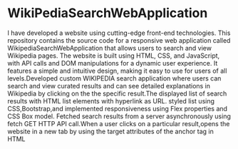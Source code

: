 # WikiPediaSearchWebApplication
I have developed a website using cutting-edge front-end technologies.
This repository contains the source code for a responsive web application called WikipediaSearchWebApplication that allows users to search and view Wikipedia pages. The website is built using HTML, CSS, and JavaScript, with API calls and DOM manipulations for a dynamic user experience. It features a simple and intuitive design, making it easy to use for users of all levels.Developed custom WIKIPEDIA search application where users can search and view curated results and can see detailed explanations in Wikipedia by clicking on the the specific result.The displayed list of search results with HTML list elements with hyperlink as URL. styled list using CSS,Bootstrap,and implemented responsiveness using Flex properties and CSS Box model. Fetched search results from a server asynchronously using fetch GET
HTTP API call.When a user clicks on a particular result,opens the website in a new tab by using the target attributes of the anchor tag in HTML

